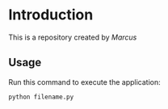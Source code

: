 # Introduction

This is a repository created by *Marcus*

## Usage

Run this command to execute the application:

`python filename.py`
